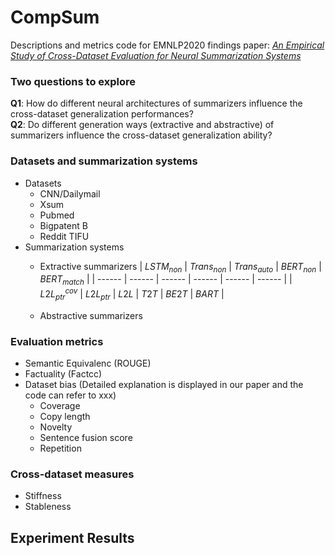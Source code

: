 # CompSum

Descriptions and metrics code for EMNLP2020 findings paper: *[An Empirical Study of Cross-Dataset Evaluation for Neural Summarization Systems]()*

### Two questions to explore
**Q1**: How do different neural architectures of summarizers influence the cross-dataset generalization performances?<br>
**Q2**: Do different generation ways (extractive and abstractive) of summarizers influence the cross-dataset generalization ability?

### Datasets and summarization systems
+ Datasets
  - CNN/Dailymail
  - Xsum
  - Pubmed
  - Bigpatent B
  - Reddit TIFU
+ Summarization systems
  - Extractive summarizers
  | $LSTM_{non}$ | $Trans_{non}$ | $Trans_{auto}$ | $BERT_{non}$ | $BERT_{match}$ |
  | ------ | ------ | ------ | ------ | ------ | ------ |
  | $L2L_{ptr}^{cov}$ | $L2L_{ptr}$ | $L2L$ | $T2T$ | $BE2T$ | $BART$ |
     
  - Abstractive summarizers
    

### Evaluation metrics
+ Semantic Equivalenc (ROUGE)
+ Factuality (Factcc)
+ Dataset bias (Detailed explanation is displayed in our paper and the code can refer to xxx)
  + Coverage
  + Copy length
  + Novelty
  + Sentence fusion score
  + Repetition

### Cross-dataset measures
+ Stiffness
+ Stableness

## Experiment Results

